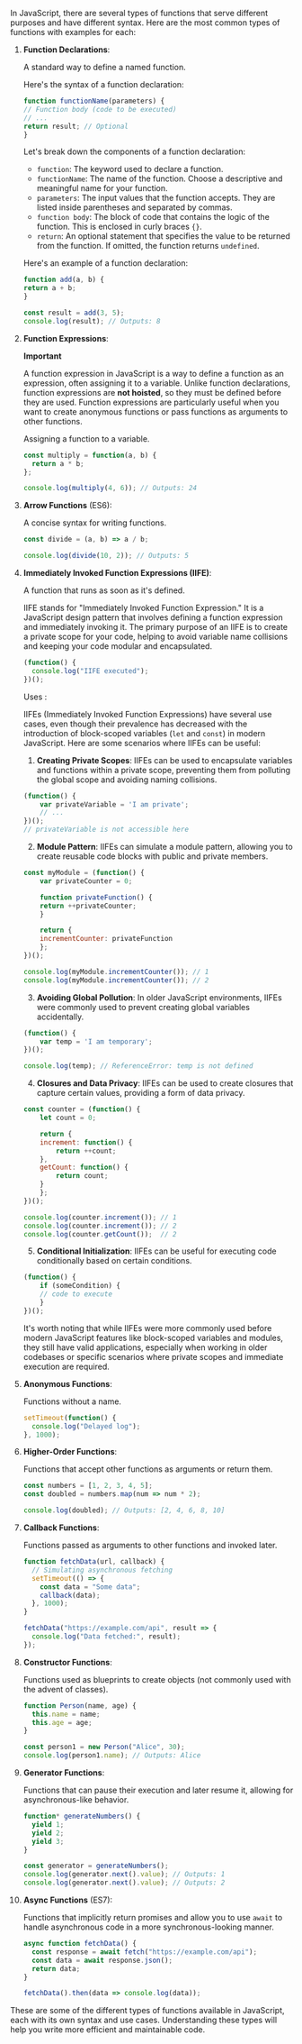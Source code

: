 In JavaScript, there are several types of functions that serve different purposes and have different syntax. Here are the most common types of functions with examples for each:

1. **Function Declarations**:

   A standard way to define a named function.

    Here's the syntax of a function declaration:

    ```javascript
    function functionName(parameters) {
    // Function body (code to be executed)
    // ...
    return result; // Optional
    }
    ```

    Let's break down the components of a function declaration:

    - `function`: The keyword used to declare a function.
    - `functionName`: The name of the function. Choose a descriptive and meaningful name for your function.
    - `parameters`: The input values that the function accepts. They are listed inside parentheses and separated by commas.
    - `function body`: The block of code that contains the logic of the function. This is enclosed in curly braces `{}`.
    - `return`: An optional statement that specifies the value to be returned from the function. If omitted, the function returns `undefined`.

    Here's an example of a function declaration:

    ```javascript
    function add(a, b) {
    return a + b;
    }

    const result = add(3, 5);
    console.log(result); // Outputs: 8
    ```


2. **Function Expressions**:

    **Important**

    A function expression in JavaScript is a way to define a function as an expression, often assigning it to a variable. Unlike function declarations, function expressions are **not hoisted**, so they must be defined before they are used. Function expressions are particularly useful when you want to create anonymous functions or pass functions as arguments to other functions.

   Assigning a function to a variable.

   ```javascript
   const multiply = function(a, b) {
     return a * b;
   };

   console.log(multiply(4, 6)); // Outputs: 24
   ```

3. **Arrow Functions** (ES6):

   A concise syntax for writing functions.

   ```javascript
   const divide = (a, b) => a / b;

   console.log(divide(10, 2)); // Outputs: 5
   ```

4. **Immediately Invoked Function Expressions (IIFE)**:

   A function that runs as soon as it's defined.

   IIFE stands for "Immediately Invoked Function Expression." It is a JavaScript design pattern that involves defining a function expression and immediately invoking it. The primary purpose of an IIFE is to create a private scope for your code, helping to avoid variable name collisions and keeping your code modular and encapsulated.

   ```javascript
   (function() {
     console.log("IIFE executed");
   })();
   ```

   Uses : 

   IIFEs (Immediately Invoked Function Expressions) have several use cases, even though their prevalence has decreased with the introduction of block-scoped variables (`let` and `const`) in modern JavaScript. Here are some scenarios where IIFEs can be useful:

    1. **Creating Private Scopes**: IIFEs can be used to encapsulate variables and functions within a private scope, preventing them from polluting the global scope and avoiding naming collisions.

    ```javascript
    (function() {
        var privateVariable = 'I am private';
        // ...
    })();
    // privateVariable is not accessible here
    ```

    2. **Module Pattern**: IIFEs can simulate a module pattern, allowing you to create reusable code blocks with public and private members.

    ```javascript
    const myModule = (function() {
        var privateCounter = 0;

        function privateFunction() {
        return ++privateCounter;
        }

        return {
        incrementCounter: privateFunction
        };
    })();

    console.log(myModule.incrementCounter()); // 1
    console.log(myModule.incrementCounter()); // 2
    ```

    3. **Avoiding Global Pollution**: In older JavaScript environments, IIFEs were commonly used to prevent creating global variables accidentally.

    ```javascript
    (function() {
        var temp = 'I am temporary';
    })();

    console.log(temp); // ReferenceError: temp is not defined
    ```

    4. **Closures and Data Privacy**: IIFEs can be used to create closures that capture certain values, providing a form of data privacy.

    ```javascript
    const counter = (function() {
        let count = 0;

        return {
        increment: function() {
            return ++count;
        },
        getCount: function() {
            return count;
        }
        };
    })();

    console.log(counter.increment()); // 1
    console.log(counter.increment()); // 2
    console.log(counter.getCount());  // 2
    ```

    5. **Conditional Initialization**: IIFEs can be useful for executing code conditionally based on certain conditions.

    ```javascript
    (function() {
        if (someCondition) {
        // code to execute
        }
    })();
    ```

    It's worth noting that while IIFEs were more commonly used before modern JavaScript features like block-scoped variables and modules, they still have valid applications, especially when working in older codebases or specific scenarios where private scopes and immediate execution are required.

5. **Anonymous Functions**:

   Functions without a name.

   ```javascript
   setTimeout(function() {
     console.log("Delayed log");
   }, 1000);
   ```

6. **Higher-Order Functions**:

   Functions that accept other functions as arguments or return them.

   ```javascript
   const numbers = [1, 2, 3, 4, 5];
   const doubled = numbers.map(num => num * 2);

   console.log(doubled); // Outputs: [2, 4, 6, 8, 10]
   ```

7. **Callback Functions**:

   Functions passed as arguments to other functions and invoked later.

   ```javascript
   function fetchData(url, callback) {
     // Simulating asynchronous fetching
     setTimeout(() => {
       const data = "Some data";
       callback(data);
     }, 1000);
   }

   fetchData("https://example.com/api", result => {
     console.log("Data fetched:", result);
   });
   ```

8. **Constructor Functions**:

   Functions used as blueprints to create objects (not commonly used with the advent of classes).

   ```javascript
   function Person(name, age) {
     this.name = name;
     this.age = age;
   }

   const person1 = new Person("Alice", 30);
   console.log(person1.name); // Outputs: Alice
   ```

9. **Generator Functions**:

   Functions that can pause their execution and later resume it, allowing for asynchronous-like behavior.

   ```javascript
   function* generateNumbers() {
     yield 1;
     yield 2;
     yield 3;
   }

   const generator = generateNumbers();
   console.log(generator.next().value); // Outputs: 1
   console.log(generator.next().value); // Outputs: 2
   ```

10. **Async Functions** (ES7):

    Functions that implicitly return promises and allow you to use `await` to handle asynchronous code in a more synchronous-looking manner.

    ```javascript
    async function fetchData() {
      const response = await fetch("https://example.com/api");
      const data = await response.json();
      return data;
    }

    fetchData().then(data => console.log(data));
    ```

These are some of the different types of functions available in JavaScript, each with its own syntax and use cases. Understanding these types will help you write more efficient and maintainable code.